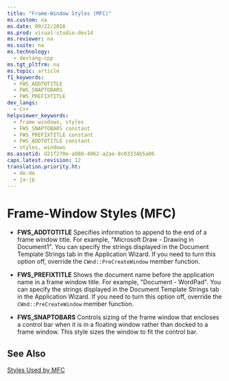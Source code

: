 ```yaml
---
title: "Frame-Window Styles (MFC)"
ms.custom: na
ms.date: 09/22/2016
ms.prod: visual-studio-dev14
ms.reviewer: na
ms.suite: na
ms.technology: 
  - devlang-cpp
ms.tgt_pltfrm: na
ms.topic: article
f1_keywords: 
  - FWS_ADDTOTITLE
  - FWS_SNAPTOBARS
  - FWS_PREFIXTITLE
dev_langs: 
  - C++
helpviewer_keywords: 
  - frame windows, styles
  - FWS_SNAPTOBARS constant
  - FWS_PREFIXTITLE constant
  - FWS_ADDTOTITLE constant
  - styles, windows
ms.assetid: d21f270e-a088-4962-a2ae-8c03334b5a06
caps.latest.revision: 12
translation.priority.ht: 
  - de-de
  - ja-jp
---
```

# Frame-Window Styles (MFC)
-   **FWS_ADDTOTITLE** Specifies information to append to the end of a frame window title. For example, "Microsoft Draw - Drawing in Document1". You can specify the strings displayed in the Document Template Strings tab in the Application Wizard. If you need to turn this option off, override the `CWnd::PreCreateWindow` member function.  
  
-   **FWS_PREFIXTITLE** Shows the document name before the application name in a frame window title. For example, "Document - WordPad". You can specify the strings displayed in the Document Template Strings tab in the Application Wizard. If you need to turn this option off, override the `CWnd::PreCreateWindow` member function.  
  
-   **FWS_SNAPTOBARS** Controls sizing of the frame window that encloses a control bar when it is in a floating window rather than docked to a frame window. This style sizes the window to fit the control bar.  
  
## See Also  
 [Styles Used by MFC](../vs140/styles-used-by-mfc.md)